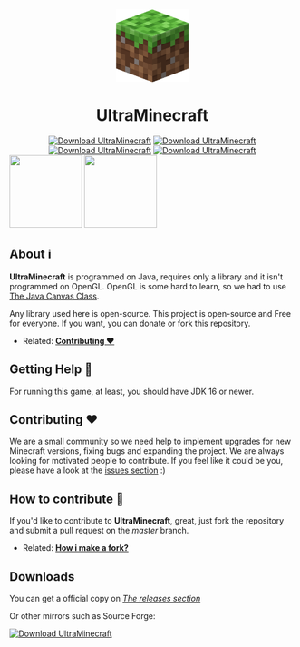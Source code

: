 <div align="center">
	<img src="https://github.com/CiroDOS/UltraMinecraft/blob/master/.github/assets/images/ultraminecraft_icon.png?raw=true" alt="" height="128" width="128" />
	<h1>UltraMinecraft</h1>
</div>

<div align="center">
	<a href="https://sourceforge.net/projects/ultraminecraft/files/latest/download"><img alt="Download UltraMinecraft" src="https://img.shields.io/sourceforge/dm/ultraminecraft.svg" /></a>
	<a href="https://sourceforge.net/projects/ultraminecraft/files/latest/download"><img alt="Download UltraMinecraft" src="https://img.shields.io/sourceforge/dw/ultraminecraft.svg" /></a>
	<a href="https://sourceforge.net/projects/ultraminecraft/files/latest/download"><img alt="Download UltraMinecraft" src="https://img.shields.io/sourceforge/dd/ultraminecraft.svg" /></a>
	<a href="https://sourceforge.net/projects/ultraminecraft/files/latest/download"><img alt="Download UltraMinecraft" src="https://img.shields.io/sourceforge/dt/ultraminecraft.svg" /></a>
</div>

<img src="https://sourceforge.net/cdn/syndication/badge_img/3650653/oss-users-love-us-black" height="128px" width="128px" />
<img src="https://sourceforge.net/cdn/syndication/badge_img/3650653/oss-community-choice-black" height="128px" width="128px" />

## About ℹ️
**UltraMinecraft** is programmed on Java, requires only a library and it isn't programmed on OpenGL. OpenGL is some hard to learn, so we had to use [The Java Canvas Class](https://docs.oracle.com/javase/8/docs/api/java/awt/Canvas.html). 

Any library used here is open-source. This project is open-source and Free for everyone. If you want, you can donate or fork this repository.

- Related: [**Contributing ❤️**](#contributing-️❤️)

## Getting Help 🙋
For running this game, at least, you should have JDK 16 or newer.

## Contributing ❤️
We are a small community so we need help to implement upgrades for new Minecraft versions, fixing bugs and expanding the project. We are always looking for motivated people to contribute. If you feel like it could be you, please have a look at the [issues section](https://github.com/CiroDOS/UltraMinecraft/issues) :)

## How to contribute 📝
If you'd like to contribute to **UltraMinecraft**, great, just fork the repository and submit a pull request on the *master* branch.

- Related: [**How i make a fork?**](https://docs.github.com/articles/fork-a-repo)

## Downloads
You can get a official copy on [*The releases section*](https://github.com/CiroDOS/UltraMinecraft/releases/latest)

Or other mirrors such as Source Forge:

[![Download UltraMinecraft](https://a.fsdn.com/con/app/sf-download-button)](https://sourceforge.net/projects/ultraminecraft/files/latest/download)